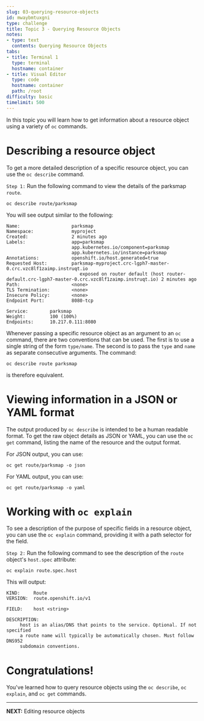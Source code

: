 ```yaml
---
slug: 03-querying-resource-objects
id: mwaybmtuxgni
type: challenge
title: Topic 3 - Querying Resource Objects
notes:
- type: text
  contents: Querying Resource Objects
tabs:
- title: Terminal 1
  type: terminal
  hostname: container
- title: Visual Editor
  type: code
  hostname: container
  path: /root
difficulty: basic
timelimit: 500
---
```

In this topic you will learn how to get information about a resource object using a variety of `oc` commands.

# Describing a resource object

To get a more detailed description of a specific resource object, you can use the ``oc describe`` command.

`Step 1:` Run the following command to view the details of the parksmap `route`.

```
oc describe route/parksmap
```

You will see output similar to the following:

```
Name:                   parksmap
Namespace:              myproject
Created:                2 minutes ago
Labels:                 app=parksmap
                        app.kubernetes.io/component=parksmap
                        app.kubernetes.io/instance=parksmap
Annotations:            openshift.io/host.generated=true
Requested Host:         parksmap-myproject.crc-lgph7-master-0.crc.vzc8lf1zaimp.instruqt.io
                           exposed on router default (host router-default.crc-lgph7-master-0.crc.vzc8lf1zaimp.instruqt.io) 2 minutes ago
Path:                   <none>
TLS Termination:        <none>
Insecure Policy:        <none>
Endpoint Port:          8080-tcp

Service:        parksmap
Weight:         100 (100%)
Endpoints:      10.217.0.111:8080
```

Whenever passing a specific resource object as an argument to an ``oc`` command, there are two conventions that can be used. The first is to use a single string of the form ``type/name``. The second is to pass the ``type`` and ``name`` as separate consecutive arguments. The command:

```
oc describe route parksmap
```

is therefore equivalent.

# Viewing information in a JSON or YAML format

The output produced by `oc describe` is intended to be a human readable format. To get the raw object details as JSON or YAML, you can use the `oc get` command, listing the name of the resource and the output format.

For JSON output, you can use:

```
oc get route/parksmap -o json
```

For YAML output, you can use:

```
oc get route/parksmap -o yaml
```

# Working with `oc explain`

To see a description of the purpose of specific fields in a resource object, you can use the `oc explain` command, providing it with a path selector for the field.

`Step 2:` Run the following command to see the description of the `route` object's `host.spec` attribute:

```
oc explain route.spec.host
```

This will output:

```
KIND:     Route
VERSION:  route.openshift.io/v1

FIELD:    host <string>

DESCRIPTION:
     host is an alias/DNS that points to the service. Optional. If not specified
     a route name will typically be automatically chosen. Must follow DNS952
     subdomain conventions.
```
# Congratulations!

 You've learned how to query resource objects using the `oc describe`, `oc explain`, and `oc get` commands.

----

**NEXT:** Editing resource objects
